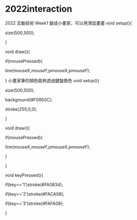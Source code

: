 # 2022interaction
2022 互動技術
Week1
變成小畫家，可以用滑鼠畫畫
void setup(){

size(500,500);

}

void draw(){

 if(mousePressed){

   line(mouseX,mouseY,pmouseX,pmouseY);

 }
 小畫家筆的顏色能夠透過鍵盤換色
void setup(){

size(500,500);

background(#F0950C);

stroke(255,0,0);

}

void draw(){

 if(mousePressed){

   line(mouseX,mouseY,pmouseX,pmouseY);

 }

}

void keyPressed(){

 if(key=='1')stroke(#FA0834);

 if(key=='2')stroke(#FACA08);

 if(key=='3')stroke(#FAFA08);

}

